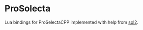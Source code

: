# ProSolecta

Lua bindings for ProSelectaCPP implemented with help from [sol2](http://sol2.readthedocs.io).